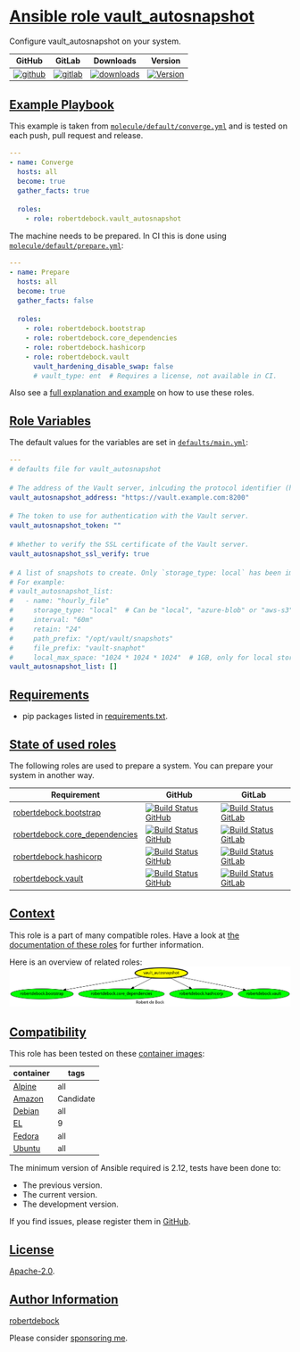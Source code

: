 # [Ansible role vault_autosnapshot](#vault_autosnapshot)

Configure vault_autosnapshot on your system.

|GitHub|GitLab|Downloads|Version|
|------|------|---------|-------|
|[![github](https://github.com/robertdebock/ansible-role-vault_autosnapshot/workflows/Ansible%20Molecule/badge.svg)](https://github.com/robertdebock/ansible-role-vault_autosnapshot/actions)|[![gitlab](https://gitlab.com/robertdebock-iac/ansible-role-vault_autosnapshot/badges/master/pipeline.svg)](https://gitlab.com/robertdebock-iac/ansible-role-vault_autosnapshot)|[![downloads](https://img.shields.io/ansible/role/d/robertdebock/vault_autosnapshot)](https://galaxy.ansible.com/robertdebock/vault_autosnapshot)|[![Version](https://img.shields.io/github/release/robertdebock/ansible-role-vault_autosnapshot.svg)](https://github.com/robertdebock/ansible-role-vault_autosnapshot/releases/)|

## [Example Playbook](#example-playbook)

This example is taken from [`molecule/default/converge.yml`](https://github.com/robertdebock/ansible-role-vault_autosnapshot/blob/master/molecule/default/converge.yml) and is tested on each push, pull request and release.

```yaml
---
- name: Converge
  hosts: all
  become: true
  gather_facts: true

  roles:
    - role: robertdebock.vault_autosnapshot
```

The machine needs to be prepared. In CI this is done using [`molecule/default/prepare.yml`](https://github.com/robertdebock/ansible-role-vault_autosnapshot/blob/master/molecule/default/prepare.yml):

```yaml
---
- name: Prepare
  hosts: all
  become: true
  gather_facts: false

  roles:
    - role: robertdebock.bootstrap
    - role: robertdebock.core_dependencies
    - role: robertdebock.hashicorp
    - role: robertdebock.vault
      vault_hardening_disable_swap: false
      # vault_type: ent  # Requires a license, not available in CI.
```

Also see a [full explanation and example](https://robertdebock.nl/how-to-use-these-roles.html) on how to use these roles.

## [Role Variables](#role-variables)

The default values for the variables are set in [`defaults/main.yml`](https://github.com/robertdebock/ansible-role-vault_autosnapshot/blob/master/defaults/main.yml):

```yaml
---
# defaults file for vault_autosnapshot

# The address of the Vault server, inlcuding the protocol identifier (http/https) and port number.
vault_autosnapshot_address: "https://vault.example.com:8200"

# The token to use for authentication with the Vault server.
vault_autosnapshot_token: ""

# Whether to verify the SSL certificate of the Vault server.
vault_autosnapshot_ssl_verify: true

# A list of snapshots to create. Only `storage_type: local` has been implemented.
# For example:
# vault_autosnapshot_list:
#   - name: "hourly_file"
#     storage_type: "local"  # Can be "local", "azure-blob" or "aws-s3".
#     interval: "60m"
#     retain: "24"
#     path_prefix: "/opt/vault/snapshots"
#     file_prefix: "vault-snaphot"
#     local_max_space: "1024 * 1024 * 1024"  # 1GB, only for local storage type.
vault_autosnapshot_list: []
```

## [Requirements](#requirements)

- pip packages listed in [requirements.txt](https://github.com/robertdebock/ansible-role-vault_autosnapshot/blob/master/requirements.txt).

## [State of used roles](#state-of-used-roles)

The following roles are used to prepare a system. You can prepare your system in another way.

| Requirement | GitHub | GitLab |
|-------------|--------|--------|
|[robertdebock.bootstrap](https://galaxy.ansible.com/robertdebock/bootstrap)|[![Build Status GitHub](https://github.com/robertdebock/ansible-role-bootstrap/workflows/Ansible%20Molecule/badge.svg)](https://github.com/robertdebock/ansible-role-bootstrap/actions)|[![Build Status GitLab](https://gitlab.com/robertdebock-iac/ansible-role-bootstrap/badges/master/pipeline.svg)](https://gitlab.com/robertdebock-iac/ansible-role-bootstrap)|
|[robertdebock.core_dependencies](https://galaxy.ansible.com/robertdebock/core_dependencies)|[![Build Status GitHub](https://github.com/robertdebock/ansible-role-core_dependencies/workflows/Ansible%20Molecule/badge.svg)](https://github.com/robertdebock/ansible-role-core_dependencies/actions)|[![Build Status GitLab](https://gitlab.com/robertdebock-iac/ansible-role-core_dependencies/badges/master/pipeline.svg)](https://gitlab.com/robertdebock-iac/ansible-role-core_dependencies)|
|[robertdebock.hashicorp](https://galaxy.ansible.com/robertdebock/hashicorp)|[![Build Status GitHub](https://github.com/robertdebock/ansible-role-hashicorp/workflows/Ansible%20Molecule/badge.svg)](https://github.com/robertdebock/ansible-role-hashicorp/actions)|[![Build Status GitLab](https://gitlab.com/robertdebock-iac/ansible-role-hashicorp/badges/master/pipeline.svg)](https://gitlab.com/robertdebock-iac/ansible-role-hashicorp)|
|[robertdebock.vault](https://galaxy.ansible.com/robertdebock/vault)|[![Build Status GitHub](https://github.com/robertdebock/ansible-role-vault/workflows/Ansible%20Molecule/badge.svg)](https://github.com/robertdebock/ansible-role-vault/actions)|[![Build Status GitLab](https://gitlab.com/robertdebock-iac/ansible-role-vault/badges/master/pipeline.svg)](https://gitlab.com/robertdebock-iac/ansible-role-vault)|

## [Context](#context)

This role is a part of many compatible roles. Have a look at [the documentation of these roles](https://robertdebock.nl/) for further information.

Here is an overview of related roles:
![dependencies](https://raw.githubusercontent.com/robertdebock/ansible-role-vault_autosnapshot/png/requirements.png "Dependencies")

## [Compatibility](#compatibility)

This role has been tested on these [container images](https://hub.docker.com/u/robertdebock):

|container|tags|
|---------|----|
|[Alpine](https://hub.docker.com/r/robertdebock/alpine)|all|
|[Amazon](https://hub.docker.com/r/robertdebock/amazonlinux)|Candidate|
|[Debian](https://hub.docker.com/r/robertdebock/debian)|all|
|[EL](https://hub.docker.com/r/robertdebock/enterpriselinux)|9|
|[Fedora](https://hub.docker.com/r/robertdebock/fedora)|all|
|[Ubuntu](https://hub.docker.com/r/robertdebock/ubuntu)|all|

The minimum version of Ansible required is 2.12, tests have been done to:

- The previous version.
- The current version.
- The development version.

If you find issues, please register them in [GitHub](https://github.com/robertdebock/ansible-role-vault_autosnapshot/issues).

## [License](#license)

[Apache-2.0](https://github.com/robertdebock/ansible-role-vault_autosnapshot/blob/master/LICENSE).

## [Author Information](#author-information)

[robertdebock](https://robertdebock.nl/)

Please consider [sponsoring me](https://github.com/sponsors/robertdebock).
